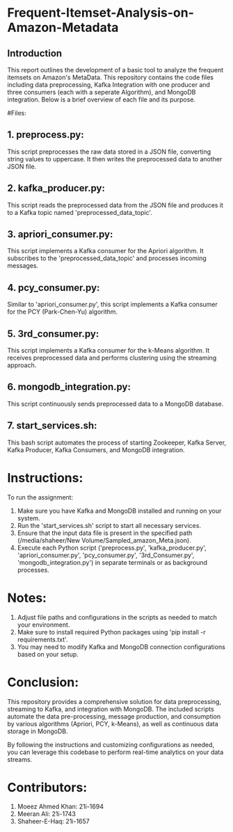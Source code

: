 # Frequent-Itemset-Analysis-on-Amazon-Metadata
## Introduction
This report outlines the development of a basic tool to analyze the frequent itemsets on Amazon's MetaData. This repository contains the code files including data preprocessing, Kafka Integration with one producer and three consumers (each with a seperate Algorithm), and MongoDB integration. Below is a brief overview of each file and its purpose.

#Files:
## 1. preprocess.py:
This script preprocesses the raw data stored in a JSON file, converting string values to uppercase. It then writes the preprocessed data to another JSON file.

## 2. kafka_producer.py: 
This script reads the preprocessed data from the JSON file and produces it to a Kafka topic named 'preprocessed_data_topic'.

## 3. apriori_consumer.py: 
This script implements a Kafka consumer for the Apriori algorithm. It subscribes to the 'preprocessed_data_topic' and processes incoming messages.

## 4. pcy_consumer.py: 
Similar to 'apriori_consumer.py', this script implements a Kafka consumer for the PCY (Park-Chen-Yu) algorithm.

## 5. 3rd_consumer.py: 
This script implements a Kafka consumer for the k-Means algorithm. It receives preprocessed data and performs clustering using the streaming approach.

## 6. mongodb_integration.py: 
This script continuously sends preprocessed data to a MongoDB database.

## 7. start_services.sh: 
This bash script automates the process of starting Zookeeper, Kafka Server, Kafka Producer, Kafka Consumers, and MongoDB integration.

# Instructions:
To run the assignment:

1. Make sure you have Kafka and MongoDB installed and running on your system.
2. Run the 'start_services.sh' script to start all necessary services.
3. Ensure that the input data file is present in the specified path (/media/shaheer/New Volume/Sampled_amazon_Meta.json).
4. Execute each Python script ('preprocess.py', 'kafka_producer.py', 'apriori_consumer.py', 'pcy_consumer.py', '3rd_Consumer.py', 'mongodb_integration.py') in separate terminals or as background processes.

# Notes:

1. Adjust file paths and configurations in the scripts as needed to match your environment.
2. Make sure to install required Python packages using 'pip install -r requirements.txt'.
3. You may need to modify Kafka and MongoDB connection configurations based on your setup.

# Conclusion:

This repository provides a comprehensive solution for data preprocessing, streaming to Kafka, and integration with MongoDB. The included scripts automate the data pre-processing, message production, and consumption by various algorithms (Apriori, PCY, k-Means), as well as continuous data storage in MongoDB.

By following the instructions and customizing configurations as needed, you can leverage this codebase to perform real-time analytics on your data streams.

# Contributors:

1. Moeez Ahmed Khan: 21i-1694
2. Meeran Ali: 21i-1743
3. Shaheer-E-Haq: 21i-1657
